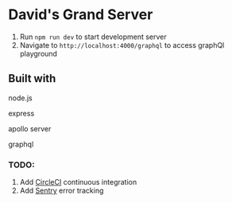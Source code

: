 # David's Grand Server

1. Run `npm run dev` to start development server
1. Navigate to `http://localhost:4000/graphql` to access graphQl playground

## Built with

node.js

express

apollo server

graphql

### TODO:

1. Add [CircleCI](https://circleci.com/) continuous integration
1. Add [Sentry](https://sentry.io/welcome/) error tracking
